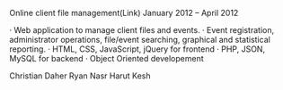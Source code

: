 Online client file management(Link)
January 2012 – April 2012

· Web application to manage client files and events.
· Event registration, administrator operations, file/event searching, graphical and statistical
reporting.
· HTML, CSS, JavaScript, jQuery for frontend
· PHP, JSON, MySQL for backend
· Object Oriented developement

Christian Daher
Ryan Nasr
Harut Kesh
